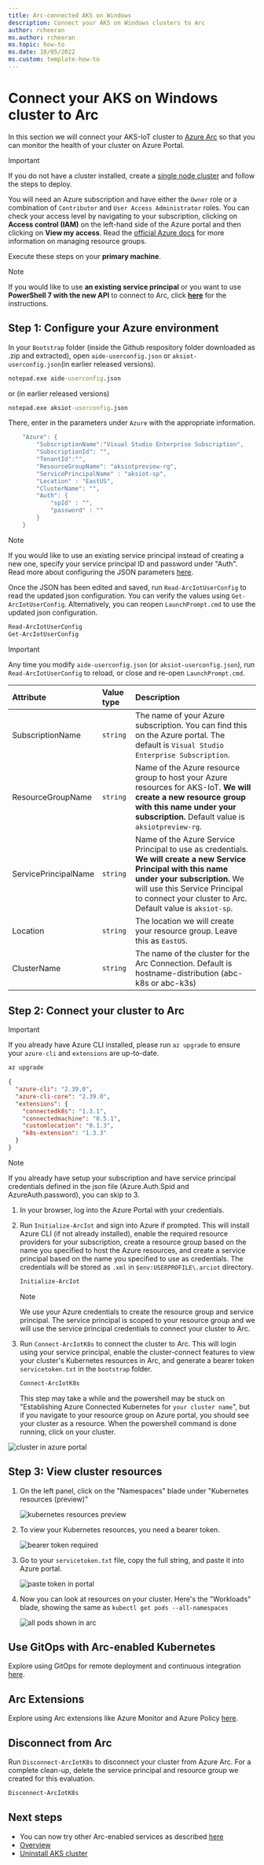 ```yaml
---
title: Arc-connected AKS on Windows
description: Connect your AKS on Windows clusters to Arc
author: rcheeran
ms.author: rcheeran
ms.topic: how-to
ms.date: 10/05/2022
ms.custom: template-how-to
---
```


# Connect your AKS on Windows cluster to Arc

In this section we will connect your AKS-IoT cluster to [Azure Arc](/azure/azure-arc/kubernetes/overview) so that you can monitor the health of your cluster on Azure Portal.

> [!IMPORTANT]
> If you do not have a cluster installed, create a [single node cluster](aks-lite-howto-single-node-deployment.md) and follow the steps to deploy.

You will need an Azure subscription and have either the `Owner` role or a combination of `Contributor` and `User Access Administrator` roles. You can check your access level by navigating to your subscription, clicking on **Access control (IAM)** on the left-hand side of the Azure portal and then clicking on **View my access**. Read the [official Azure docs](/azure/azure-resource-manager/management/manage-resource-groups-portal) for more information on managing resource groups.

Execute these steps on your **primary machine**.

> [!NOTE]
> If you would like to use **an existing service principal** or you want to use **PowerShell 7 with the new API** to connect to Arc, click [**here**](/aks-lite-howto-more-configs.md) for the instructions.

## Step 1: Configure your Azure environment

In your `Bootstrap` folder (inside the Github respository folder downloaded as .zip and extracted), open `aide-userconfig.json` or `aksiot-userconfig.json`(in earlier released versions).

```cmd
notepad.exe aide-userconfig.json
```

or (in earlier released versions)

```cmd
notepad.exe aksiot-userconfig.json
```

There, enter in the parameters under `Azure` with the appropriate information.

```powershell
    "Azure": {
        "SubscriptionName":"Visual Studio Enterprise Subscription",
        "SubscriptionId": "",
        "TenantId":"",
        "ResourceGroupName": "aksiotpreview-rg",
        "ServicePrincipalName" : "aksiot-sp",
        "Location" : "EastUS",
        "ClusterName": "",
        "Auth": {
            "spId" : "",
            "password" : ""
        }
    }
```

> [!NOTE]
> If you would like to use an existing service principal instead of creating a new one, specify your service principal ID and password under "Auth". Read more about configuring the JSON parameters [here](/bootstrap/Modules/ArcForWinIoT/README.md).

Once the JSON has been edited and saved,  run `Read-ArcIotUserConfig` to read the updated json configuration. You can verify the values using `Get-ArcIotUserConfig`. Alternatively, you can reopen `LaunchPrompt.cmd` to use the updated json configuration.

```powershell
Read-ArcIotUserConfig
Get-ArcIotUserConfig
```

> [!IMPORTANT]
> Any time you modify `aide-userconfig.json` (or `aksiot-userconfig.json`), run `Read-ArcIotUserConfig` to reload, or close and re-open `LaunchPrompt.cmd`.

| Attribute | Value type      |  Description |
| :------------ |:-----------|:--------|
|SubscriptionName | `string` | The name of your Azure subscription. You can find this on the Azure portal. The default is `Visual Studio Enterprise Subscription`. |
|ResourceGroupName | `string` | Name of the Azure resource group to host your Azure resources for AKS-IoT. **We will create a new resource group with this name under your subscription.** Default value is `aksiotpreview-rg`.|
|ServicePrincipalName | `string` | Name of the Azure Service Principal to use as credentials. **We will create a new Service Principal with this name under your subscription.** We will use this Service Principal to connect your cluster to Arc. Default value is `aksiot-sp`.|
|Location | `string` | The location we will create your resource group. Leave this as `EastUS`. |
|ClusterName | `string` | The name of the cluster for the Arc Connection. Default is hostname-distribution (abc-k8s or abc-k3s) |

## Step 2: Connect your cluster to Arc

> [!IMPORTANT]
> If you already have Azure CLI installed, please run `az upgrade` to ensure your `azure-cli` and `extensions` are up-to-date.

```cmd
az upgrade
```

```json
{
  "azure-cli": "2.39.0",
  "azure-cli-core": "2.39.0",
  "extensions": {
    "connectedk8s": "1.3.1",
    "connectedmachine": "0.5.1",
    "customlocation": "0.1.3",
    "k8s-extension": "1.3.3"
  }
}
```

> [!NOTE]
> If you already have setup your subscription and have service principal credentials defined in the json file (Azure.Auth.Spid and AzureAuth.password), you can skip to 3.

1. In your browser, log into the Azure Portal with your credentials.

2. Run `Initialize-ArcIot` and sign into Azure if prompted. This will install Azure CLI (if not already installed), enable the required resource providers for your subscription, create a resource group based on the name you specified to host the Azure resources, and create a service principal based on the name you specified to use as credentials. The credentials will be stored as `.xml` in `$env:USERPROFILE\.arciot` directory.

    ```powershell
    Initialize-ArcIot
    ```

    > [!NOTE]
    > We use your Azure credentials to create the resource group and service principal. The service principal is scoped to your resource group and we will use the service principal credentials to connect your cluster to Arc.

3. Run `Connect-ArcIotK8s` to connect the cluster to Arc. This will login using your service principal, enable the cluster-connect features to view your cluster's Kubernetes resources in Arc, and generate a bearer token `servicetoken.txt` in the `bootstrap` folder.

    ```powershell
    Connect-ArcIotK8s
    ```

    This step may take a while and the powershell may be stuck on "Establishing Azure Connected Kubernetes for `your cluster name`", but if you navigate to your resource group on Azure portal, you should see your cluster as a resource. When the powershell command is done running, click on your cluster.

![cluster in azure portal](media/aks-lite/cluster-in-az-portal.png)

## Step 3: View cluster resources

1. On the left panel, click on the "Namespaces" blade under "Kubernetes resources (preview)"

    ![kubernetes resources preview](media/aks-lite/kubernetes-resources-preview.png)

2. To view your Kubernetes resources, you need a bearer token.

    ![bearer token required](media/aks-lite/bearer-token-required.png)

3. Go to your `servicetoken.txt` file, copy the full string, and paste it into Azure portal.

    ![paste token in portal](media/aks-lite/bearer-token-in-portal.png)

4. Now you can look at resources on your cluster. Here's the "Workloads" blade, showing the same as `kubectl get pods --all-namespaces`

    ![all pods shown in arc](media/aks-lite/all-pods-in-arc.png)

## Use GitOps with Arc-enabled Kubernetes

Explore using GitOps for remote deployment and continuous integration [here](/docs/gitops.md).

## Arc Extensions

Explore using Arc extensions like Azure Monitor and Azure Policy [here](/docs/arc-extensions.md).

## Disconnect from Arc

Run `Disconnect-ArcIotK8s` to disconnect your cluster from Azure Arc. For a complete clean-up, delete the service principal and resource group we created for this evaluation.

```powershell
Disconnect-ArcIotK8s
```

## Next steps

- You can now try other Arc-enabled services as described [here](aks-lite-howto-enable-arc-services.md)
- [Overview](aks-lite-overview.md)
- [Uninstall AKS cluster](aks-lite-howto-uninstall.md)

<!--
Remove all the comments in this template before you sign-off or merge to the 
main branch.
-->
